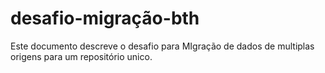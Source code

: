 # desafio-migração-bth

Este documento descreve o desafio para MIgração de dados de multiplas origens para um repositório unico.
